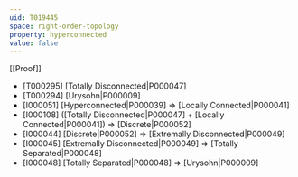 ```yaml
---
uid: T019445
space: right-order-topology
property: hyperconnected
value: false
---
```

[[Proof]]

* [T000295] [Totally Disconnected|P000047]
* [T000294] [Urysohn|P000009]
* [I000051] [Hyperconnected|P000039] => [Locally Connected|P000041]
* [I000108] ([Totally Disconnected|P000047] + [Locally Connected|P000041]) => [Discrete|P000052]
* [I000044] [Discrete|P000052] => [Extremally Disconnected|P000049]
* [I000045] [Extremally Disconnected|P000049] => [Totally Separated|P000048]
* [I000048] [Totally Separated|P000048] => [Urysohn|P000009]

